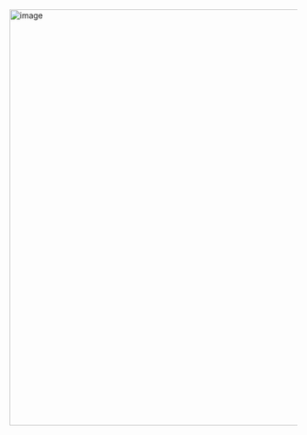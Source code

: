 <img width="730" alt="image" src="https://user-images.githubusercontent.com/113409861/236698945-55c5ead5-95bb-4b6c-a898-ca913d826637.png">
